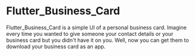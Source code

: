 # Flutter_Business_Card
Flutter_Business_Card is a simple UI of a personal business card. Imagine every time you wanted to give someone your contact details or your business card but you didn't have it on you. Well, now you can get them to download your business card as an app.
